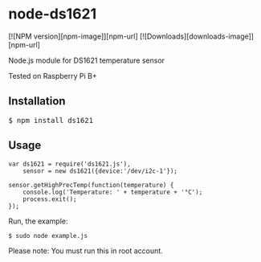 # node-ds1621

[![NPM version][npm-image]][npm-url] [![Downloads][downloads-image]][npm-url]

Node.js module for DS1621 temperature sensor

Tested on Raspberry Pi B+

## Installation
<pre>
$ npm install ds1621
</pre>
## Usage
```
var ds1621 = require('ds1621.js'),
	sensor = new ds1621({device:'/dev/i2c-1'});

sensor.getHighPrecTemp(function(temperature) {
	console.log('Temperature: ' + temperature + '°C');
	process.exit();
});
```
Run, the example:
```bash
$ sudo node example.js
```
Please note: You must run this in root account.
